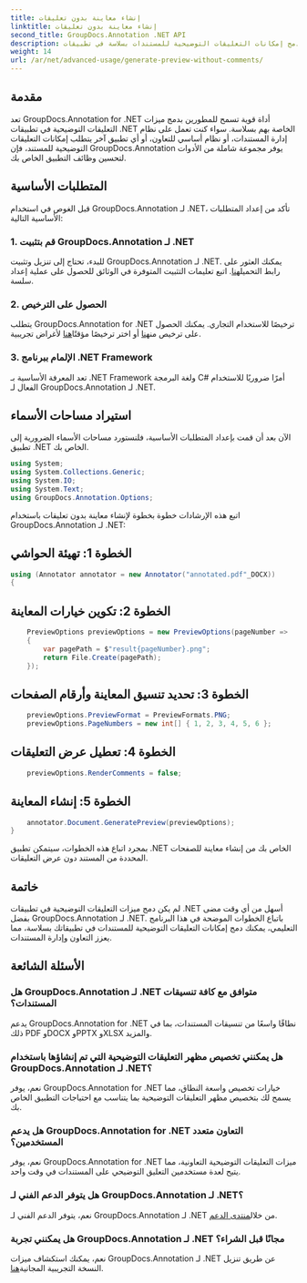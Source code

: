 ```yaml
---
title: إنشاء معاينة بدون تعليقات
linktitle: إنشاء معاينة بدون تعليقات
second_title: GroupDocs.Annotation .NET API
description: تعرف على كيفية دمج إمكانات التعليقات التوضيحية للمستندات بسلاسة في تطبيقات .NET الخاصة بك باستخدام GroupDocs.Annotation لـ .NET.
weight: 14
url: /ar/net/advanced-usage/generate-preview-without-comments/
---
```

## مقدمة
تعد GroupDocs.Annotation for .NET أداة قوية تسمح للمطورين بدمج ميزات التعليقات التوضيحية في تطبيقات .NET الخاصة بهم بسلاسة. سواء كنت تعمل على نظام إدارة المستندات، أو نظام أساسي للتعاون، أو أي تطبيق آخر يتطلب إمكانات التعليقات التوضيحية للمستند، فإن GroupDocs.Annotation يوفر مجموعة شاملة من الأدوات لتحسين وظائف التطبيق الخاص بك.
## المتطلبات الأساسية
قبل الغوص في استخدام GroupDocs.Annotation لـ .NET، تأكد من إعداد المتطلبات الأساسية التالية:
### 1. قم بتثبيت GroupDocs.Annotation لـ .NET
 للبدء، تحتاج إلى تنزيل وتثبيت GroupDocs.Annotation لـ .NET. يمكنك العثور على رابط التحميل[هنا](https://releases.groupdocs.com/annotation/net/). اتبع تعليمات التثبيت المتوفرة في الوثائق للحصول على عملية إعداد سلسة.
### 2. الحصول على الترخيص
 يتطلب GroupDocs.Annotation for .NET ترخيصًا للاستخدام التجاري. يمكنك الحصول على ترخيص من[هنا](https://purchase.groupdocs.com/buy) أو اختر ترخيصًا مؤقتًا[هنا](https://purchase.groupdocs.com/temporary-license/) لأغراض تجريبية.
### 3. الإلمام ببرنامج .NET Framework
تعد المعرفة الأساسية بـ .NET Framework ولغة البرمجة C# أمرًا ضروريًا للاستخدام الفعال لـ GroupDocs.Annotation لـ .NET.

## استيراد مساحات الأسماء
الآن بعد أن قمت بإعداد المتطلبات الأساسية، فلنستورد مساحات الأسماء الضرورية إلى تطبيق .NET الخاص بك.

```csharp
using System;
using System.Collections.Generic;
using System.IO;
using System.Text;
using GroupDocs.Annotation.Options;
```

اتبع هذه الإرشادات خطوة بخطوة لإنشاء معاينة بدون تعليقات باستخدام GroupDocs.Annotation لـ .NET:
## الخطوة 1: تهيئة الحواشي
```csharp
using (Annotator annotator = new Annotator("annotated.pdf"_DOCX))
{
```
## الخطوة 2: تكوين خيارات المعاينة
```csharp
    PreviewOptions previewOptions = new PreviewOptions(pageNumber =>
    {
        var pagePath = $"result{pageNumber}.png";
        return File.Create(pagePath);
    });
```
## الخطوة 3: تحديد تنسيق المعاينة وأرقام الصفحات
```csharp
    previewOptions.PreviewFormat = PreviewFormats.PNG;
    previewOptions.PageNumbers = new int[] { 1, 2, 3, 4, 5, 6 };
```
## الخطوة 4: تعطيل عرض التعليقات
```csharp
    previewOptions.RenderComments = false;
```
## الخطوة 5: إنشاء المعاينة
```csharp
    annotator.Document.GeneratePreview(previewOptions);
}
```
بمجرد اتباع هذه الخطوات، سيتمكن تطبيق .NET الخاص بك من إنشاء معاينة للصفحات المحددة من المستند دون عرض التعليقات.

## خاتمة
لم يكن دمج ميزات التعليقات التوضيحية في تطبيقات .NET أسهل من أي وقت مضى بفضل GroupDocs.Annotation لـ .NET. باتباع الخطوات الموضحة في هذا البرنامج التعليمي، يمكنك دمج إمكانات التعليقات التوضيحية للمستندات في تطبيقاتك بسلاسة، مما يعزز التعاون وإدارة المستندات.
## الأسئلة الشائعة
### هل GroupDocs.Annotation لـ .NET متوافق مع كافة تنسيقات المستندات؟
يدعم GroupDocs.Annotation for .NET نطاقًا واسعًا من تنسيقات المستندات، بما في ذلك PDF وDOCX وPPTX وXLSX والمزيد.
### هل يمكنني تخصيص مظهر التعليقات التوضيحية التي تم إنشاؤها باستخدام GroupDocs.Annotation لـ .NET؟
نعم، يوفر GroupDocs.Annotation for .NET خيارات تخصيص واسعة النطاق، مما يسمح لك بتخصيص مظهر التعليقات التوضيحية بما يتناسب مع احتياجات التطبيق الخاص بك.
### هل يدعم GroupDocs.Annotation for .NET التعاون متعدد المستخدمين؟
نعم، يوفر GroupDocs.Annotation for .NET ميزات التعليقات التوضيحية التعاونية، مما يتيح لعدة مستخدمين التعليق التوضيحي على المستندات في وقت واحد.
### هل يتوفر الدعم الفني لـ GroupDocs.Annotation لـ .NET؟
 نعم، يتوفر الدعم الفني لـ GroupDocs.Annotation لـ .NET من خلال[منتدى الدعم](https://forum.groupdocs.com/c/annotation/10).
### هل يمكنني تجربة GroupDocs.Annotation لـ .NET مجانًا قبل الشراء؟
 نعم، يمكنك استكشاف ميزات GroupDocs.Annotation لـ .NET عن طريق تنزيل النسخة التجريبية المجانية[هنا](https://releases.groupdocs.com/).